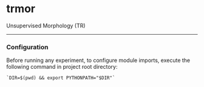 # trmor
Unsupervised Morphology (TR)

---
### **Configuration**
Before running any experiment, to configure module imports, execute the following command in project root directory:
 
    `DIR=$(pwd) && export PYTHONPATH="$DIR"`